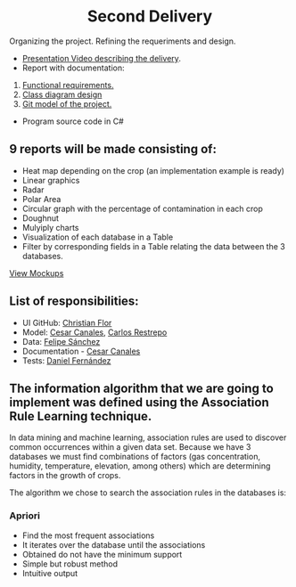 <h1 align="center">Second Delivery</h1>

Organizing the project. Refining the requeriments and design.

- [Presentation Video describing the delivery](https://youtu.be/OB8WvwVN1js).
- Report with documentation:
1. [Functional requirements.](https://github.com/ChristianFlor/gas-impact-analyzer-in-crops/blob/master/docs/delivery-2/Requerimientos%20funcionales%20ERS.pdf)
2. [Class diagram design](https://github.com/ChristianFlor/gas-impact-analyzer-in-crops/blob/master/docs/delivery-2/Class%20diagram%20design.png)
3. [Git model of the project.](https://github.com/ChristianFlor/gas-impact-analyzer-in-crops/blob/master/docs/delivery-2/Git%20model%20of%20the%20project.pdf)

- Program source code in C#

<h2> 9 reports will be made consisting of:</h2>

* Heat map depending on the crop (an implementation example is ready)
* Linear graphics
* Radar
* Polar Area
* Circular graph with the percentage of contamination in each crop
* Doughnut
* Mulyiply charts
* Visualization of each database in a Table
* Filter by corresponding fields in a Table relating the data between the 3 databases.

[View Mockups](https://github.com/ChristianFlor/gas-impact-analyzer-in-crops/tree/master/docs/delivery-2/sampleMockups)

<h2> List of responsibilities: </h2>

+ UI GitHub: [Christian Flor](https://github.com/ChristianFlor)
+ Model: [Cesar Canales](https://github.com/Sleeptightt), [Carlos Restrepo](https://github.com/Carlosches)
+ Data: [Felipe Sánchez](https://github.com/SanchezFelipe01)
+ Documentation - [Cesar Canales](https://github.com/Sleeptightt)
+ Tests: [Daniel Fernández](https://github.com/7yrionLannister)

<h2>The information algorithm that we are going to implement was defined using the Association Rule Learning technique.</h2>

<p>In data mining and machine learning, association rules are used to discover common occurrences within a given data set. Because we have 3 databases we must find combinations of factors (gas concentration, humidity, temperature, elevation, among others) which are determining factors in the growth of crops.<p>

The algorithm we chose to search the association rules in the databases is:

  <h3>Apriori</h3>
  
  - Find the most frequent associations
  - It iterates over the database until the associations
  - Obtained do not have the minimum support
  - Simple but robust method
  - Intuitive output





